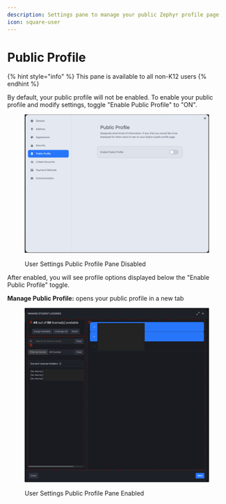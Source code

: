 ```yaml
---
description: Settings pane to manage your public Zephyr profile page
icon: square-user
---
```


# Public Profile

{% hint style="info" %}
This pane is available to all non-K12 users
{% endhint %}

By default, your public profile will not be enabled. To enable your public profile and modify settings, toggle "Enable Public Profile" to "ON".

<figure><img src="../../.gitbook/assets/image (4) (1) (1).png" alt=""><figcaption><p>User Settings Public Profile Pane Disabled</p></figcaption></figure>

After enabled, you will see profile options displayed below the "Enable Public Profile" toggle.

**Manage Public Profile:** opens your public profile in a new tab

<figure><img src="../../.gitbook/assets/image (7).png" alt=""><figcaption><p>User Settings Public Profile Pane Enabled</p></figcaption></figure>
